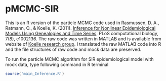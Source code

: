 # pMCMC-SIR

This is an R version of the particle MCMC code used in Rasmussen, D. A., Ratmann, O., & Koelle, K. (2011). [Inference for Nonlinear Epidemiological Models Using Genealogies and Time Series](http://journals.plos.org/ploscompbiol/article?id=10.1371/journal.pcbi.1002136). PLoS computational biology, 7(8), e1002136. The raw code was written in MATLAB and is available from website of [Koelle research group](http://www.biology.duke.edu/koellelab). I translated the raw MATLAB code into R and the file structures of raw code and mock data are preserved.

To run the particle MCMC algorithm for SIR epidemiological model with mock data, type following command in R terminal

```r
source('main_Inference.R')
```

